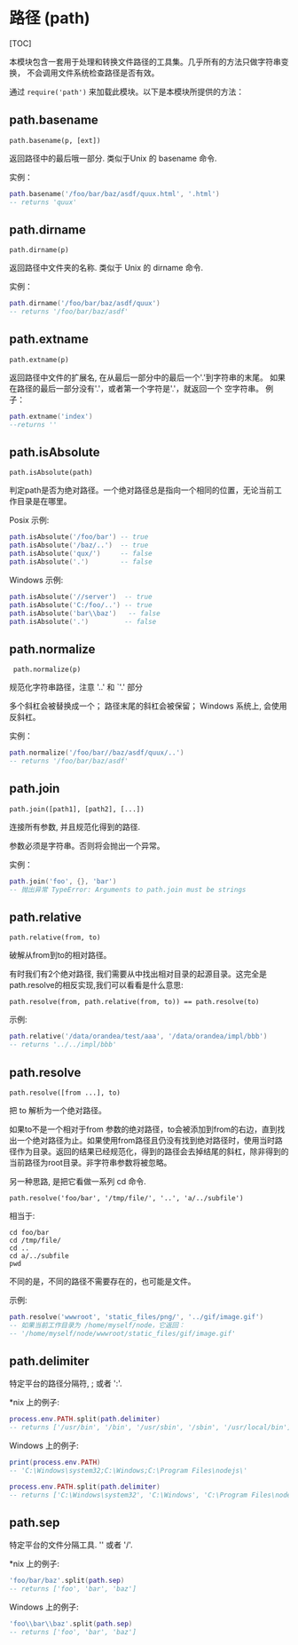 # 路径 (path)

[TOC]

本模块包含一套用于处理和转换文件路径的工具集。几乎所有的方法只做字符串变换， 不会调用文件系统检查路径是否有效。

通过 `require('path')` 来加载此模块。以下是本模块所提供的方法：

## path.basename

    path.basename(p, [ext])

返回路径中的最后哦一部分. 类似于Unix 的 basename 命令.

实例：

```lua
path.basename('/foo/bar/baz/asdf/quux.html', '.html')
-- returns 'quux'
```

## path.dirname

    path.dirname(p)

返回路径中文件夹的名称. 类似于 Unix 的 dirname 命令.

实例：

```lua
path.dirname('/foo/bar/baz/asdf/quux')
-- returns '/foo/bar/baz/asdf'
```

## path.extname

    path.extname(p)

返回路径中文件的扩展名, 在从最后一部分中的最后一个'.'到字符串的末尾。 如果在路径的最后一部分没有'.'，或者第一个字符是'.'，就返回一个 空字符串。 例子：

```lua
path.extname('index')
--returns ''
```

## path.isAbsolute

    path.isAbsolute(path)

判定path是否为绝对路径。一个绝对路径总是指向一个相同的位置，无论当前工作目录是在哪里。

Posix 示例:

```lua
path.isAbsolute('/foo/bar') -- true
path.isAbsolute('/baz/..')  -- true
path.isAbsolute('qux/')     -- false
path.isAbsolute('.')        -- false
```

Windows 示例:

```lua
path.isAbsolute('//server')  -- true
path.isAbsolute('C:/foo/..') -- true
path.isAbsolute('bar\\baz')   -- false
path.isAbsolute('.')         -- false
```

## path.normalize

     path.normalize(p)

规范化字符串路径，注意 '..' 和 `'.' 部分

多个斜杠会被替换成一个； 路径末尾的斜杠会被保留； Windows 系统上, 会使用反斜杠。

实例：

```lua
path.normalize('/foo/bar//baz/asdf/quux/..')
-- returns '/foo/bar/baz/asdf'
```

## path.join

    path.join([path1], [path2], [...])

连接所有参数, 并且规范化得到的路径.

参数必须是字符串。否则将会抛出一个异常。

实例：

```lua
path.join('foo', {}, 'bar')
-- 抛出异常 TypeError: Arguments to path.join must be strings
```

## path.relative

    path.relative(from, to)

破解从from到to的相对路径。

有时我们有2个绝对路径, 我们需要从中找出相对目录的起源目录。这完全是path.resolve的相反实现,我们可以看看是什么意思:

    path.resolve(from, path.relative(from, to)) == path.resolve(to)

示例:

```lua
path.relative('/data/orandea/test/aaa', '/data/orandea/impl/bbb')
-- returns '../../impl/bbb'
```

## path.resolve

    path.resolve([from ...], to)

把 to 解析为一个绝对路径。

如果to不是一个相对于from 参数的绝对路径，to会被添加到from的右边，直到找出一个绝对路径为止。如果使用from路径且仍没有找到绝对路径时，使用当时路径作为目录。返回的结果已经规范化，得到的路径会去掉结尾的斜杠，除非得到的当前路径为root目录。非字符串参数将被忽略。

另一种思路, 是把它看做一系列 cd 命令.

    path.resolve('foo/bar', '/tmp/file/', '..', 'a/../subfile')

相当于:

```
cd foo/bar
cd /tmp/file/
cd ..
cd a/../subfile
pwd
```

不同的是，不同的路径不需要存在的，也可能是文件。

示例:

```lua
path.resolve('wwwroot', 'static_files/png/', '../gif/image.gif')
-- 如果当前工作目录为 /home/myself/node，它返回：
-- '/home/myself/node/wwwroot/static_files/gif/image.gif'
```

## path.delimiter

特定平台的路径分隔符, ; 或者 ':'.

*nix 上的例子:

```lua
process.env.PATH.split(path.delimiter)
-- returns ['/usr/bin', '/bin', '/usr/sbin', '/sbin', '/usr/local/bin']
```

Windows 上的例子:

```lua
print(process.env.PATH)
-- 'C:\Windows\system32;C:\Windows;C:\Program Files\nodejs\'

process.env.PATH.split(path.delimiter)
-- returns ['C:\Windows\system32', 'C:\Windows', 'C:\Program Files\nodejs\']

```

## path.sep

特定平台的文件分隔工具. '\' 或者 '/'.

*nix 上的例子:

```lua
'foo/bar/baz'.split(path.sep)
-- returns ['foo', 'bar', 'baz']
```

Windows 上的例子:

```lua
'foo\\bar\\baz'.split(path.sep)
-- returns ['foo', 'bar', 'baz']
```

